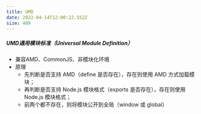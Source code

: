 ```yaml
---
title: UMD
date: 2022-04-14T12:00:22.552Z
size: 409
---
```

##### UMD通用模块标准（Universal Module Definition）

- 兼容AMD、CommonJS、非模块化环境
- 原理
  - 先判断是否支持 AMD（define 是否存在），存在则使用 AMD 方式加载模块；
  - 再判断是否支持 Node.js 模块格式（exports 是否存在），存在则使用 Node.js 模块格式；
  - 前两个都不存在，则将模块公开到全局（window 或 global）

